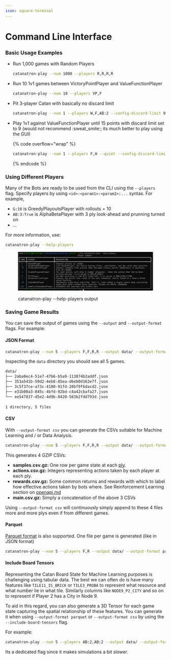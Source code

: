 ```yaml
---
icon: square-terminal
---
```


# Command Line Interface

### Basic Usage Examples

*   Run 1,000 games with Random Players

    ```bash
    catanatron-play --num 1000 --players R,R,R,R 
    ```
*   Run 10 1v1 games between VictoryPointPlayer and ValueFunctionPlayer

    ```bash
    catanatron-play --num 10 --players VP,F 
    ```
*   Pit 3-player Catan with basically no discard limit

    ```bash
    catanatron-play --num 1 --players W,F,AB:2 --config-discard-limit 999
    ```
*   Play 1v1 against ValueFunctionPlayer until 15 points with discard limit set to 9 (would not recommend :sweat\_smile:; its much better to play using the GUI)

    {% code overflow="wrap" %}
    ```bash
    catanatron-play --num 1 --players F,H --quiet --config-discard-limit 9 --config-vps-to-win 15 
    ```
    {% endcode %}

### Using Different Players

Many of the Bots are ready to be used from the CLI using the `--players` flag. Specify players by using `<id>:<param1>:<param2>:...` syntax. For example,

* `G:10` is GreedyPlayoutsPlayer with rollouts = 10
* `AB:3:True` is AlphaBetaPlayer with 3 ply look-ahead and prunning turned on
* ...

For more information, use:

```bash
catanatron-play --help-players
```

<figure><img src="../.gitbook/assets/Screenshot 2025-05-21 111738.png" alt=""><figcaption><p>catanatron-play --help-players output</p></figcaption></figure>

### Saving Game Results

You can save the output of games using the `--output` and `--output-format` flags. For example:&#x20;

#### JSON Format

```bash
catanatron-play --num 5 --players F,F,R,R --output data/ --output-format json
```

Inspecting the `data` directory you should see all 5 games.

```
data/
├── 2aba0ec4-51e7-47b6-b5a9-113874b2addf.json
├── 353a541b-59d2-4eb8-85ea-d6eb0d162e7f.json
├── 3c5f37ce-a73c-4180-91fd-28bf9f6dacd2.json
├── e31b00a3-845c-4bfd-92bd-c4a42cbafa27.json
└── ee547837-d5e2-4d9b-8420-583b2fdd793d.json

1 directory, 5 files
```

#### CSV

With `--output-format csv` you can generate the CSVs suitable for Machine Learning and / or Data Analysis.

```bash
catanatron-play --num 5 --players F,F,R,R --output data/ --output-format csv
```

This generates 4 GZIP CSVs:

* **samples.csv.gz:** One row per game state at each [ply](../core-concepts.md).
* **actions.csv.gz:** Integers representing actions taken by each player at each ply.
* **rewards.csv.gz:** Some common returns and rewards with which to label how effective actions taken by bots where. See Reinforcement Learning section on [openapi.md](../advanced/openapi.md "mention")
* **main.csv.gz:** Simply a concatenation of the above 3 CSVs

Using `--output-format csv` will continuously simply append to these 4 files more and more plys even if from different games.

#### Parquet

[Parquet format](https://parquet.apache.org/) is also supported. One file per game is generated (like in JSON format)

```bash
catanatron-play --num 5 --players F,R --output data/ --output-format parquet
```

#### Include Board Tensors

Representing the Catan Board State for Machine Learning purposes is challenging using tabular data. The best we can often do is have many features like `TILE11_IS_BRICK` or `TILE3_PROBA` to represent what resource and what number lie in what tile. Similarly columns like `NODE9_P2_CITY` and so on to represent if Player 2 has a City in Node 9.

To aid in this regard, you can also generate a 3D Tensor for each game state capturing the spatial relationship of these features. You can generate it when using `--output-format parquet` or `--output-format csv` by using the `--include-board-tensors` flag.

For example:

```bash
catanatron-play --num 5 --players AB:2,AB:2 --output data/ --output-format csv --include-board-tensor
```

Its a dedicated flag since it makes simulations a bit slower.
